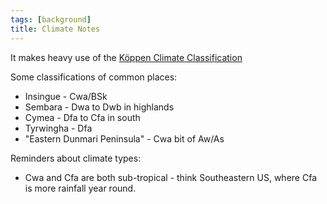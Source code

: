 ```yaml
---
tags: [background]
title: Climate Notes
---
```



It makes heavy use of the [Köppen Climate Classification](https://www.mindat.org/climate.php)

Some classifications of common places:

* Insingue - Cwa/BSk
* Sembara - Dwa to Dwb in highlands
* Cymea - Dfa to Cfa in south
* Tyrwingha - Dfa
* "Eastern Dunmari Peninsula" - Cwa bit of Aw/As

Reminders about climate types:

* Cwa and Cfa are both sub-tropical - think Southeastern US, where Cfa is more rainfall year round.



